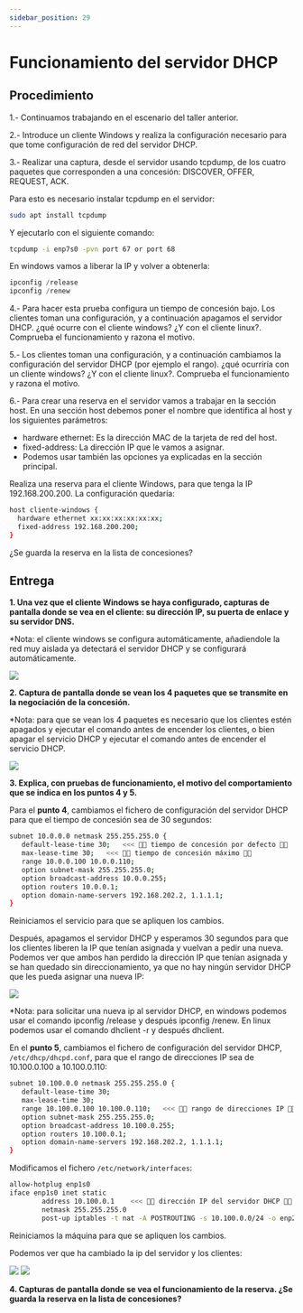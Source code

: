 ```yaml
---
sidebar_position: 29
---
```


# Funcionamiento del servidor DHCP

## Procedimiento

1.- Continuamos trabajando en el escenario del taller anterior.

2.- Introduce un cliente Windows y realiza la configuración necesario para que tome configuración de red del servidor DHCP.

3.- Realizar una captura, desde el servidor usando tcpdump, de los cuatro paquetes que corresponden a una concesión: DISCOVER, OFFER, REQUEST, ACK.

Para esto es necesario instalar tcpdump en el servidor:

```bash
sudo apt install tcpdump
```

Y ejecutarlo con el siguiente comando:

```bash
tcpdump -i enp7s0 -pvn port 67 or port 68
```

En windows vamos a liberar la IP y volver a obtenerla:

```powershell
ipconfig /release
ipconfig /renew
```

4.- Para hacer esta prueba configura un tiempo de concesión bajo. Los clientes toman una configuración, y a continuación apagamos el servidor DHCP. ¿qué ocurre con el cliente windows? ¿Y con el cliente linux?. Comprueba el funcionamiento y razona el motivo.

5.- Los clientes toman una configuración, y a continuación cambiamos la configuración del servidor DHCP (por ejemplo el rango). ¿qué ocurriría con un cliente windows? ¿Y con el cliente linux?. Comprueba el funcionamiento y razona el motivo.

6.- Para crear una reserva en el servidor vamos a trabajar en la sección host. En una sección host debemos poner el nombre que identifica al host y los siguientes parámetros:

- hardware ethernet: Es la dirección MAC de la tarjeta de red del host.
- fixed-address: La dirección IP que le vamos a asignar.
- Podemos usar también las opciones ya explicadas en la sección principal.

Realiza una reserva para el cliente Windows, para que tenga la IP 192.168.200.200. La configuración quedaría:

```bash
host cliente-windows {
  hardware ethernet xx:xx:xx:xx:xx:xx;
  fixed-address 192.168.200.200;
}
```



¿Se guarda la reserva en la lista de concesiones?


## Entrega

**1. Una vez que el cliente Windows se haya configurado, capturas de pantalla donde se vea en el cliente: su dirección IP, su puerta de enlace y su servidor DNS.**

*Nota: el cliente windows se configura automáticamente, añadiendole la red muy aislada ya detectará el servidor DHCP y se configurará automáticamente.

![](/img/SRI+HLC/taller2SRI2.png)


**2. Captura de pantalla donde se vean los 4 paquetes que se transmite en la negociación de la concesión.**

*Nota: para que se vean los 4 paquetes es necesario que los clientes estén apagados y ejecutar el comando antes de encender los clientes, o bien apagar el servicio DHCP y ejecutar el comando antes de encender el servicio DHCP.

![](/img/SRI+HLC/taller2SRI2-2.png)


**3. Explica, con pruebas de funcionamiento, el motivo del comportamiento que se indica en los puntos 4 y 5.**

Para el **punto 4**, cambiamos el fichero de configuración del servidor DHCP para que el tiempo de concesión sea de 30 segundos:

```bash
subnet 10.0.0.0 netmask 255.255.255.0 {
   default-lease-time 30;   <<< 🍓🐌 tiempo de concesión por defecto 🍓🐌
   max-lease-time 30;   <<< 🌼🐸 tiempo de concesión máximo 🐸🌼
   range 10.0.0.100 10.0.0.110;
   option subnet-mask 255.255.255.0;
   option broadcast-address 10.0.0.255;
   option routers 10.0.0.1;
   option domain-name-servers 192.168.202.2, 1.1.1.1;
}
```

Reiniciamos el servicio para que se apliquen los cambios.

Después, apagamos el servidor DHCP y esperamos 30 segundos para que los clientes liberen la IP que tenían asignada y vuelvan a pedir una nueva.
Podemos ver que ambos han perdido la dirección IP que tenían asignada y se han quedado sin direccionamiento, ya que no hay ningún servidor DHCP que les pueda asignar una nueva IP:

![](/img/SRI+HLC/taller2SRI2-3.png)

*Nota: para solicitar una nueva ip al servidor DHCP, en windows podemos usar el comando ipconfig /release y después ipconfig /renew. En linux podemos usar el comando dhclient -r y después dhclient.

En el **punto 5**, cambiamos el fichero de configuración del servidor DHCP, `/etc/dhcp/dhcpd.conf`, para que el rango de direcciones IP sea de 10.100.0.100 a 10.100.0.110:

```bash
subnet 10.100.0.0 netmask 255.255.255.0 {
   default-lease-time 30;
   max-lease-time 30;
   range 10.100.0.100 10.100.0.110;   <<< 🐥🎱 rango de direcciones IP 🐥🎱
   option subnet-mask 255.255.255.0;
   option broadcast-address 10.100.0.255;
   option routers 10.100.0.1;
   option domain-name-servers 192.168.202.2, 1.1.1.1;
}
```

Modificamos el fichero `/etc/network/interfaces`:

```bash
allow-hotplug enp1s0
iface enp1s0 inet static
        address 10.100.0.1    <<< 🧋🐛 dirección IP del servidor DHCP 🧋🐛
        netmask 255.255.255.0
        post-up iptables -t nat -A POSTROUTING -s 10.100.0.0/24 -o enp2s0 -j MASQUERADE   <<< 🍑🐕 regla de NAT 🍑🐕
```

Reiniciamos la máquina para que se apliquen los cambios.

Podemos ver que ha cambiado la ip del servidor y los clientes:

![](/img/SRI+HLC/taller2SRI2-4.png)
![](/img/SRI+HLC/taller2SRI2-5.png)


**4. Capturas de pantalla donde se vea el funcionamiento de la reserva. ¿Se guarda la reserva en la lista de concesiones?**

